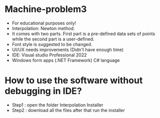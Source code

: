 # Machine-problem3
- For educational purposes only!
- Interpolation: Newton method.
- It comes with two parts. First part is a pre-defined data sets of points while the second part is a user-defined.
- Font style is suggested to be changed.
- UI/UX needs improvements (Didn't have enough time)
- IDE: Visual studio Professional 2022
- Windows form apps (.NET Framework) C# language

# How to use the software without debugging in IDE?
- Step1 : open the folder Interpolation Installer
- Step2 : download all the files after that run the installer

